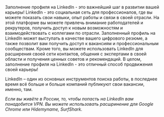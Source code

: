 Заполнение профиля на LinkedIn - это важнейший шаг в развитии вашей карьеры! LinkedIn - это социальная сеть для профессионалов, где вы можете показать свои навыки, опыт работы и связи в своей отрасли. На этой платформе вы можете привлечь внимание работодателей и рекрутеров, получить доступ к новым возможностям и взаимодействовать с коллегами по отрасли. Заполненный профиль на LinkedIn может выступать в качестве вашего цифрового резюме, а также позволит вам получить доступ к вакансиям и профессиональным сообществам. Кроме того, вы можете использовать LinkedIn для расширения своей сети контактов, общения с экспертами в своей области и получения ценных советов и рекомендаций. В целом, заполнение профиля на LinkedIn - это отличный способ продвижения своей карьеры!

LinkedIn – один из основных инструментов поиска работы, в последнее время всё больше и больше компаний публикуют свои вакансии, именно, там.

*Если вы живёте в России, то, чтобы попасть на LinkedIn вам понадобится VPN. Вы можете использовать расшринение для Google Chrome или Hidemyname, SurfShark.*
